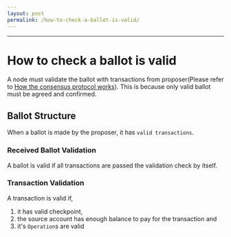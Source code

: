 ```yaml
---
layout: post
permalink: /how-to-check-a-ballot-is-valid/
---
```

---
# How to check a ballot is valid

A node must validate the ballot with transactions from proposer(Please refer to [How the consensus protocol works](http://devteam.blockchainos.org/docs/how-the-consensus-protocol-works/)). This is because only valid ballot must be agreed and confirmed.

## Ballot Structure

When a ballot is made by the proposer, it has `valid transactions`.

### Received Ballot Validation

A ballot is valid if all transactions are passed the validation check by itself.

### Transaction Validation

A transaction is valid if,
1. it has valid checkpoint,
1. the source account has enough balance to pay for the transaction and
1. it's `Operation`s are valid

